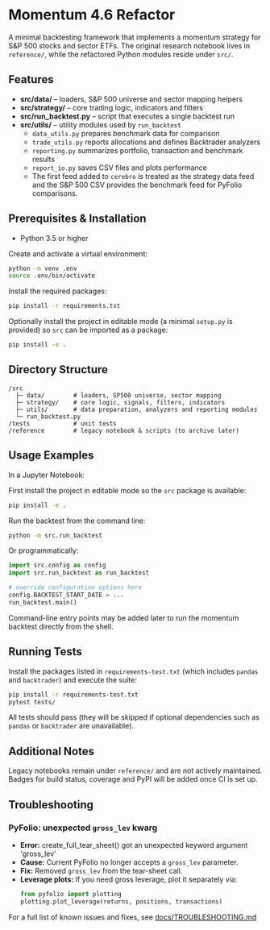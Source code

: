 # Momentum 4.6 Refactor

A minimal backtesting framework that implements a momentum strategy for S&P 500 stocks and sector ETFs. The original research notebook lives in `reference/`, while the refactored Python modules reside under `src/`.

## Features

- **src/data/** – loaders, S&P 500 universe and sector mapping helpers
- **src/strategy/** – core trading logic, indicators and filters
- **src/run_backtest.py** – script that executes a single backtest run
- **src/utils/** – utility modules used by `run_backtest`
  - `data_utils.py` prepares benchmark data for comparison
  - `trade_utils.py` reports allocations and defines Backtrader analyzers
  - `reporting.py` summarizes portfolio, transaction and benchmark results
  - `report_io.py` saves CSV files and plots performance
  - The first feed added to `cerebro` is treated as the strategy data feed and
    the S&P 500 CSV provides the benchmark feed for PyFolio comparisons.

## Prerequisites & Installation

 - Python 3.5 or higher

Create and activate a virtual environment:

```bash
python -m venv .env
source .env/bin/activate
```

Install the required packages:

```bash
pip install -r requirements.txt
```

Optionally install the project in editable mode (a minimal `setup.py` is provided) so `src` can be imported as a package:

```bash
pip install -e .
```

## Directory Structure

```
/src
  ├─ data/        # loaders, SP500 universe, sector mapping
  ├─ strategy/    # core logic, signals, filters, indicators
  ├─ utils/       # data preparation, analyzers and reporting modules
  └─ run_backtest.py
/tests            # unit tests
/reference        # legacy notebook & scripts (to archive later)
```

## Usage Examples

In a Jupyter Notebook:

First install the project in editable mode so the `src` package is available:

```bash
pip install -e .
```

Run the backtest from the command line:

```bash
python -m src.run_backtest
```

Or programmatically:

```python
import src.config as config
import src.run_backtest as run_backtest

# override configuration options here
config.BACKTEST_START_DATE = ...
run_backtest.main()
```

Command-line entry points may be added later to run the momentum backtest directly from the shell.

## Running Tests

Install the packages listed in `requirements-test.txt` (which includes `pandas` and `backtrader`) and execute the suite:

```bash
pip install -r requirements-test.txt
pytest tests/
```

All tests should pass (they will be skipped if optional dependencies such as `pandas` or `backtrader` are unavailable).

## Additional Notes

Legacy notebooks remain under `reference/` and are not actively maintained. Badges for build status, coverage and PyPI will be added once CI is set up.

## Troubleshooting

### PyFolio: unexpected `gross_lev` kwarg
- **Error:** create_full_tear_sheet() got an unexpected keyword argument 'gross_lev'
- **Cause:** Current PyFolio no longer accepts a `gross_lev` parameter.
- **Fix:** Removed `gross_lev` from the tear-sheet call.
- **Leverage plots:** If you need gross leverage, plot it separately via:
  ```python
  from pyfolio import plotting
  plotting.plot_leverage(returns, positions, transactions)
  ```

For a full list of known issues and fixes, see [docs/TROUBLESHOOTING.md](docs/TROUBLESHOOTING.md)

